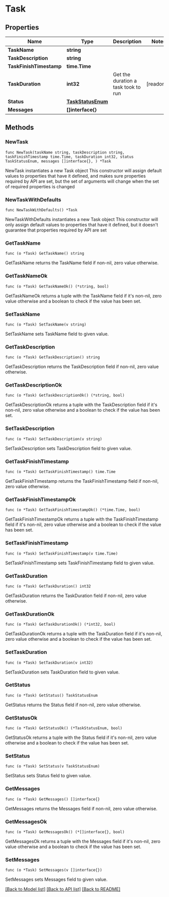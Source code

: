 # Task

## Properties

Name | Type | Description | Notes
------------ | ------------- | ------------- | -------------
**TaskName** | **string** |  | 
**TaskDescription** | **string** |  | 
**TaskFinishTimestamp** | **time.Time** |  | 
**TaskDuration** | **int32** | Get the duration a task took to run | [readonly] 
**Status** | [**TaskStatusEnum**](TaskStatusEnum.md) |  | 
**Messages** | **[]interface{}** |  | 

## Methods

### NewTask

`func NewTask(taskName string, taskDescription string, taskFinishTimestamp time.Time, taskDuration int32, status TaskStatusEnum, messages []interface{}, ) *Task`

NewTask instantiates a new Task object
This constructor will assign default values to properties that have it defined,
and makes sure properties required by API are set, but the set of arguments
will change when the set of required properties is changed

### NewTaskWithDefaults

`func NewTaskWithDefaults() *Task`

NewTaskWithDefaults instantiates a new Task object
This constructor will only assign default values to properties that have it defined,
but it doesn't guarantee that properties required by API are set

### GetTaskName

`func (o *Task) GetTaskName() string`

GetTaskName returns the TaskName field if non-nil, zero value otherwise.

### GetTaskNameOk

`func (o *Task) GetTaskNameOk() (*string, bool)`

GetTaskNameOk returns a tuple with the TaskName field if it's non-nil, zero value otherwise
and a boolean to check if the value has been set.

### SetTaskName

`func (o *Task) SetTaskName(v string)`

SetTaskName sets TaskName field to given value.


### GetTaskDescription

`func (o *Task) GetTaskDescription() string`

GetTaskDescription returns the TaskDescription field if non-nil, zero value otherwise.

### GetTaskDescriptionOk

`func (o *Task) GetTaskDescriptionOk() (*string, bool)`

GetTaskDescriptionOk returns a tuple with the TaskDescription field if it's non-nil, zero value otherwise
and a boolean to check if the value has been set.

### SetTaskDescription

`func (o *Task) SetTaskDescription(v string)`

SetTaskDescription sets TaskDescription field to given value.


### GetTaskFinishTimestamp

`func (o *Task) GetTaskFinishTimestamp() time.Time`

GetTaskFinishTimestamp returns the TaskFinishTimestamp field if non-nil, zero value otherwise.

### GetTaskFinishTimestampOk

`func (o *Task) GetTaskFinishTimestampOk() (*time.Time, bool)`

GetTaskFinishTimestampOk returns a tuple with the TaskFinishTimestamp field if it's non-nil, zero value otherwise
and a boolean to check if the value has been set.

### SetTaskFinishTimestamp

`func (o *Task) SetTaskFinishTimestamp(v time.Time)`

SetTaskFinishTimestamp sets TaskFinishTimestamp field to given value.


### GetTaskDuration

`func (o *Task) GetTaskDuration() int32`

GetTaskDuration returns the TaskDuration field if non-nil, zero value otherwise.

### GetTaskDurationOk

`func (o *Task) GetTaskDurationOk() (*int32, bool)`

GetTaskDurationOk returns a tuple with the TaskDuration field if it's non-nil, zero value otherwise
and a boolean to check if the value has been set.

### SetTaskDuration

`func (o *Task) SetTaskDuration(v int32)`

SetTaskDuration sets TaskDuration field to given value.


### GetStatus

`func (o *Task) GetStatus() TaskStatusEnum`

GetStatus returns the Status field if non-nil, zero value otherwise.

### GetStatusOk

`func (o *Task) GetStatusOk() (*TaskStatusEnum, bool)`

GetStatusOk returns a tuple with the Status field if it's non-nil, zero value otherwise
and a boolean to check if the value has been set.

### SetStatus

`func (o *Task) SetStatus(v TaskStatusEnum)`

SetStatus sets Status field to given value.


### GetMessages

`func (o *Task) GetMessages() []interface{}`

GetMessages returns the Messages field if non-nil, zero value otherwise.

### GetMessagesOk

`func (o *Task) GetMessagesOk() (*[]interface{}, bool)`

GetMessagesOk returns a tuple with the Messages field if it's non-nil, zero value otherwise
and a boolean to check if the value has been set.

### SetMessages

`func (o *Task) SetMessages(v []interface{})`

SetMessages sets Messages field to given value.



[[Back to Model list]](../README.md#documentation-for-models) [[Back to API list]](../README.md#documentation-for-api-endpoints) [[Back to README]](../README.md)



